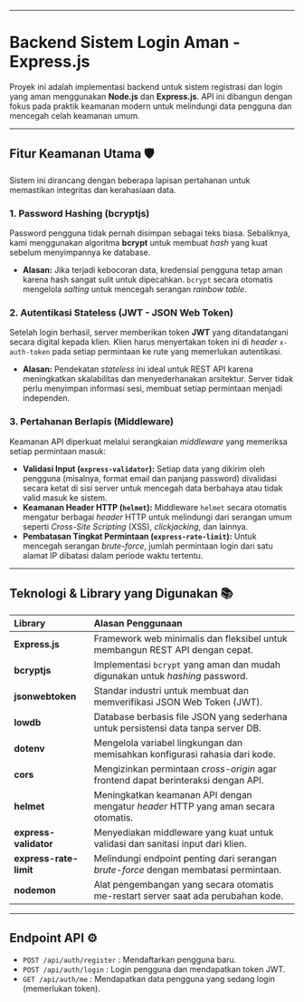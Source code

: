 -----

# Backend Sistem Login Aman - Express.js

Proyek ini adalah implementasi backend untuk sistem registrasi dan login yang aman menggunakan **Node.js** dan **Express.js**. API ini dibangun dengan fokus pada praktik keamanan modern untuk melindungi data pengguna dan mencegah celah keamanan umum.

-----

## Fitur Keamanan Utama 🛡️

Sistem ini dirancang dengan beberapa lapisan pertahanan untuk memastikan integritas dan kerahasiaan data.

### **1. Password Hashing (bcryptjs)**

Password pengguna tidak pernah disimpan sebagai teks biasa. Sebaliknya, kami menggunakan algoritma **bcrypt** untuk membuat *hash* yang kuat sebelum menyimpannya ke database.

  * **Alasan:** Jika terjadi kebocoran data, kredensial pengguna tetap aman karena hash sangat sulit untuk dipecahkan. `bcrypt` secara otomatis mengelola *salting* untuk mencegah serangan *rainbow table*.

### **2. Autentikasi Stateless (JWT - JSON Web Token)**

Setelah login berhasil, server memberikan token **JWT** yang ditandatangani secara digital kepada klien. Klien harus menyertakan token ini di *header* `x-auth-token` pada setiap permintaan ke rute yang memerlukan autentikasi.

  * **Alasan:** Pendekatan *stateless* ini ideal untuk REST API karena meningkatkan skalabilitas dan menyederhanakan arsitektur. Server tidak perlu menyimpan informasi sesi, membuat setiap permintaan menjadi independen.

### **3. Pertahanan Berlapis (Middleware)**

Keamanan API diperkuat melalui serangkaian *middleware* yang memeriksa setiap permintaan masuk:

  * **Validasi Input (`express-validator`):** Setiap data yang dikirim oleh pengguna (misalnya, format email dan panjang password) divalidasi secara ketat di sisi server untuk mencegah data berbahaya atau tidak valid masuk ke sistem.
  * **Keamanan Header HTTP (`helmet`):** Middleware `helmet` secara otomatis mengatur berbagai *header* HTTP untuk melindungi dari serangan umum seperti *Cross-Site Scripting* (XSS), *clickjacking*, dan lainnya.
  * **Pembatasan Tingkat Permintaan (`express-rate-limit`):** Untuk mencegah serangan *brute-force*, jumlah permintaan login dari satu alamat IP dibatasi dalam periode waktu tertentu.

-----

## Teknologi & Library yang Digunakan 📚

| Library | Alasan Penggunaan |
| :--- | :--- |
| **Express.js** | Framework web minimalis dan fleksibel untuk membangun REST API dengan cepat. |
| **bcryptjs** | Implementasi `bcrypt` yang aman dan mudah digunakan untuk *hashing* password. |
| **jsonwebtoken** | Standar industri untuk membuat dan memverifikasi JSON Web Token (JWT). |
| **lowdb** | Database berbasis file JSON yang sederhana untuk persistensi data tanpa server DB. |
| **dotenv** | Mengelola variabel lingkungan dan memisahkan konfigurasi rahasia dari kode. |
| **cors** | Mengizinkan permintaan *cross-origin* agar frontend dapat berinteraksi dengan API. |
| **helmet** | Meningkatkan keamanan API dengan mengatur *header* HTTP yang aman secara otomatis. |
| **express-validator** | Menyediakan middleware yang kuat untuk validasi dan sanitasi input dari klien. |
| **express-rate-limit** | Melindungi endpoint penting dari serangan *brute-force* dengan membatasi permintaan. |
| **nodemon** | Alat pengembangan yang secara otomatis me-restart server saat ada perubahan kode. |

-----

## Endpoint API ⚙️

  * `POST /api/auth/register` : Mendaftarkan pengguna baru.
  * `POST /api/auth/login` : Login pengguna dan mendapatkan token JWT.
  * `GET /api/auth/me` : Mendapatkan data pengguna yang sedang login (memerlukan token).